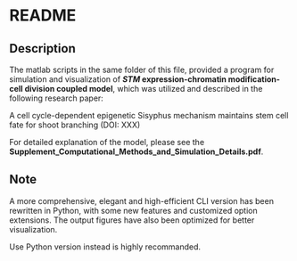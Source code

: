 # README

## Description

The matlab scripts in the same folder of this file, provided a program for simulation and visualization of ***STM* expression-chromatin modification-cell division coupled model**, which was utilized and described in the following research paper:

A cell cycle-dependent epigenetic Sisyphus mechanism maintains stem cell fate for shoot branching (DOI: XXX)

For detailed explanation of the model, please see the **Supplement_Computational_Methods_and_Simulation_Details.pdf**.

## Note

A more comprehensive, elegant and high-efficient CLI version has been rewritten in Python, with some new features and customized option extensions.
The output figures have also been optimized for better visualization.

Use Python version instead is highly recommanded.
